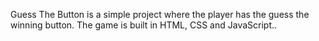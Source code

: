 Guess The Button is a simple project where the player has the guess the winning button. The game is built in HTML, CSS and JavaScript..
